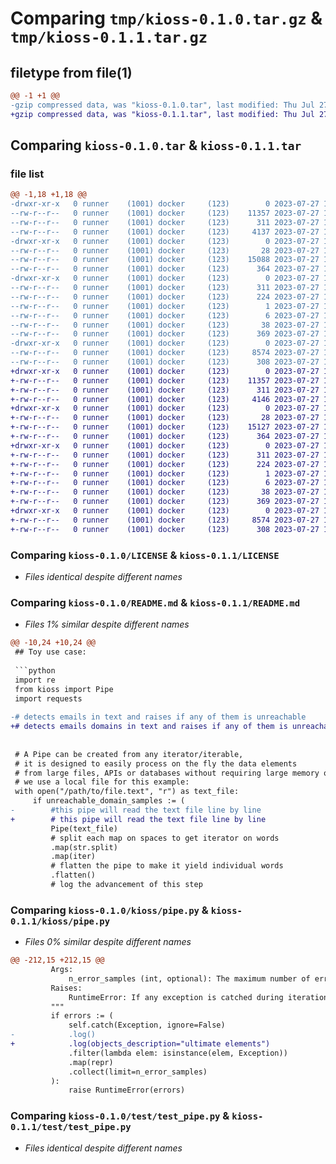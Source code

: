 # Comparing `tmp/kioss-0.1.0.tar.gz` & `tmp/kioss-0.1.1.tar.gz`

## filetype from file(1)

```diff
@@ -1 +1 @@
-gzip compressed data, was "kioss-0.1.0.tar", last modified: Thu Jul 27 15:38:02 2023, max compression
+gzip compressed data, was "kioss-0.1.1.tar", last modified: Thu Jul 27 17:10:58 2023, max compression
```

## Comparing `kioss-0.1.0.tar` & `kioss-0.1.1.tar`

### file list

```diff
@@ -1,18 +1,18 @@
-drwxr-xr-x   0 runner    (1001) docker     (123)        0 2023-07-27 15:38:02.883457 kioss-0.1.0/
--rw-r--r--   0 runner    (1001) docker     (123)    11357 2023-07-27 15:37:54.000000 kioss-0.1.0/LICENSE
--rw-r--r--   0 runner    (1001) docker     (123)      311 2023-07-27 15:38:02.879457 kioss-0.1.0/PKG-INFO
--rw-r--r--   0 runner    (1001) docker     (123)     4137 2023-07-27 15:37:54.000000 kioss-0.1.0/README.md
-drwxr-xr-x   0 runner    (1001) docker     (123)        0 2023-07-27 15:38:02.879457 kioss-0.1.0/kioss/
--rw-r--r--   0 runner    (1001) docker     (123)       28 2023-07-27 15:37:54.000000 kioss-0.1.0/kioss/__init__.py
--rw-r--r--   0 runner    (1001) docker     (123)    15088 2023-07-27 15:37:54.000000 kioss-0.1.0/kioss/pipe.py
--rw-r--r--   0 runner    (1001) docker     (123)      364 2023-07-27 15:37:54.000000 kioss-0.1.0/kioss/util.py
-drwxr-xr-x   0 runner    (1001) docker     (123)        0 2023-07-27 15:38:02.879457 kioss-0.1.0/kioss.egg-info/
--rw-r--r--   0 runner    (1001) docker     (123)      311 2023-07-27 15:38:02.000000 kioss-0.1.0/kioss.egg-info/PKG-INFO
--rw-r--r--   0 runner    (1001) docker     (123)      224 2023-07-27 15:38:02.000000 kioss-0.1.0/kioss.egg-info/SOURCES.txt
--rw-r--r--   0 runner    (1001) docker     (123)        1 2023-07-27 15:38:02.000000 kioss-0.1.0/kioss.egg-info/dependency_links.txt
--rw-r--r--   0 runner    (1001) docker     (123)        6 2023-07-27 15:38:02.000000 kioss-0.1.0/kioss.egg-info/top_level.txt
--rw-r--r--   0 runner    (1001) docker     (123)       38 2023-07-27 15:38:02.883457 kioss-0.1.0/setup.cfg
--rw-r--r--   0 runner    (1001) docker     (123)      369 2023-07-27 15:37:54.000000 kioss-0.1.0/setup.py
-drwxr-xr-x   0 runner    (1001) docker     (123)        0 2023-07-27 15:38:02.879457 kioss-0.1.0/test/
--rw-r--r--   0 runner    (1001) docker     (123)     8574 2023-07-27 15:37:54.000000 kioss-0.1.0/test/test_pipe.py
--rw-r--r--   0 runner    (1001) docker     (123)      308 2023-07-27 15:37:54.000000 kioss-0.1.0/test/test_util.py
+drwxr-xr-x   0 runner    (1001) docker     (123)        0 2023-07-27 17:10:58.027750 kioss-0.1.1/
+-rw-r--r--   0 runner    (1001) docker     (123)    11357 2023-07-27 17:10:48.000000 kioss-0.1.1/LICENSE
+-rw-r--r--   0 runner    (1001) docker     (123)      311 2023-07-27 17:10:58.027750 kioss-0.1.1/PKG-INFO
+-rw-r--r--   0 runner    (1001) docker     (123)     4146 2023-07-27 17:10:48.000000 kioss-0.1.1/README.md
+drwxr-xr-x   0 runner    (1001) docker     (123)        0 2023-07-27 17:10:58.027750 kioss-0.1.1/kioss/
+-rw-r--r--   0 runner    (1001) docker     (123)       28 2023-07-27 17:10:48.000000 kioss-0.1.1/kioss/__init__.py
+-rw-r--r--   0 runner    (1001) docker     (123)    15127 2023-07-27 17:10:48.000000 kioss-0.1.1/kioss/pipe.py
+-rw-r--r--   0 runner    (1001) docker     (123)      364 2023-07-27 17:10:48.000000 kioss-0.1.1/kioss/util.py
+drwxr-xr-x   0 runner    (1001) docker     (123)        0 2023-07-27 17:10:58.027750 kioss-0.1.1/kioss.egg-info/
+-rw-r--r--   0 runner    (1001) docker     (123)      311 2023-07-27 17:10:57.000000 kioss-0.1.1/kioss.egg-info/PKG-INFO
+-rw-r--r--   0 runner    (1001) docker     (123)      224 2023-07-27 17:10:58.000000 kioss-0.1.1/kioss.egg-info/SOURCES.txt
+-rw-r--r--   0 runner    (1001) docker     (123)        1 2023-07-27 17:10:57.000000 kioss-0.1.1/kioss.egg-info/dependency_links.txt
+-rw-r--r--   0 runner    (1001) docker     (123)        6 2023-07-27 17:10:57.000000 kioss-0.1.1/kioss.egg-info/top_level.txt
+-rw-r--r--   0 runner    (1001) docker     (123)       38 2023-07-27 17:10:58.027750 kioss-0.1.1/setup.cfg
+-rw-r--r--   0 runner    (1001) docker     (123)      369 2023-07-27 17:10:48.000000 kioss-0.1.1/setup.py
+drwxr-xr-x   0 runner    (1001) docker     (123)        0 2023-07-27 17:10:58.027750 kioss-0.1.1/test/
+-rw-r--r--   0 runner    (1001) docker     (123)     8574 2023-07-27 17:10:48.000000 kioss-0.1.1/test/test_pipe.py
+-rw-r--r--   0 runner    (1001) docker     (123)      308 2023-07-27 17:10:48.000000 kioss-0.1.1/test/test_util.py
```

### Comparing `kioss-0.1.0/LICENSE` & `kioss-0.1.1/LICENSE`

 * *Files identical despite different names*

### Comparing `kioss-0.1.0/README.md` & `kioss-0.1.1/README.md`

 * *Files 1% similar despite different names*

```diff
@@ -10,24 +10,24 @@
 ## Toy use case:
 
 ```python
 import re
 from kioss import Pipe
 import requests
 
-# detects emails in text and raises if any of them is unreachable
+# detects emails domains in text and raises if any of them is unreachable
 
 
 # A Pipe can be created from any iterator/iterable,
 # it is designed to easily process on the fly the data elements
 # from large files, APIs or databases without requiring large memory or disk.
 # we use a local file for this example:
 with open("/path/to/file.text", "r") as text_file:
     if unreachable_domain_samples := (
-        #this pipe will read the text file line by line
+        # this pipe will read the text file line by line
         Pipe(text_file)
         # split each map on spaces to get iterator on words
         .map(str.split)
         .map(iter)
         # flatten the pipe to make it yield individual words
         .flatten()
         # log the advancement of this step
```

### Comparing `kioss-0.1.0/kioss/pipe.py` & `kioss-0.1.1/kioss/pipe.py`

 * *Files 0% similar despite different names*

```diff
@@ -212,15 +212,15 @@
         Args:
             n_error_samples (int, optional): The maximum number of error samples to include in the RuntimeError message (default is 8).
         Raises:
             RuntimeError: If any exception is catched during iteration.
         """
         if errors := (
             self.catch(Exception, ignore=False)
-            .log()
+            .log(objects_description="ultimate elements")
             .filter(lambda elem: isinstance(elem, Exception))
             .map(repr)
             .collect(limit=n_error_samples)
         ):
             raise RuntimeError(errors)
```

### Comparing `kioss-0.1.0/test/test_pipe.py` & `kioss-0.1.1/test/test_pipe.py`

 * *Files identical despite different names*

